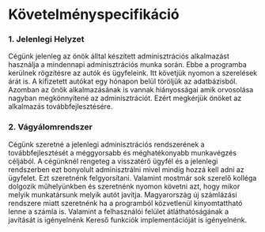 # Követelményspecifikáció

### 1. Jelenlegi Helyzet
    
   Cégünk jelenleg az önök álltal készített adminisztrációs alkalmazást használja a mindennapi adminisztrációs munka során.
  Ebbe a programba kerülnek rögzítésre az autók és ügyfeleink. Itt követjük nyomon a szerelések árát is. A kifizetett autókat
  egy hónapon belül töröljük az adatbázisból. Azomban az önök alkalmazásának is vannak hiányosságai amik orvosolása nagyban megkönnyítené az adminisztrációt.
  Ezért megkérjük önöket az alkalmazás továbbfejlesztésére. 
  
### 2. Vágyálomrendszer

   Cégünk szeretné a jelenlegi adminisztrációs rendszerének a továbbfejlesztését a méggyorsabb és méghatékonyabb munkavégzés céljából. A cégünknél rengeteg a visszatérő ügyfél és a jelenlegi rendszerben ezt bonyolult adminisztrálni mivel mindíg hozzá kell adni az ügyfelet. Ezt szeretnénk felgyorsítani.
   Valamint mostmár sok szerelő kolléga dolgozik műhelyünkben és szeretnénk nyomon követni azt, hogy mikor melyik munkatársunk melyik autót javítja. Magyarország új számlázási rendszere miatt szeretnénk ha a programból közvetlenül kinyomtattható lenne a számla is. Valamint a felhasználói felület átláthatóságának a javítását is igényelnénk
   Kereső funkciók implementációját is igényelnénk.